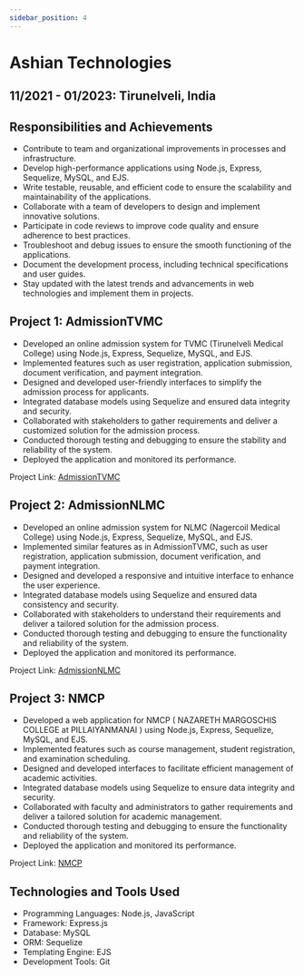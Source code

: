 ```yaml
---
sidebar_position: 4
---
```


# Ashian Technologies

## 11/2021 - 01/2023: Tirunelveli, India

## Responsibilities and Achievements

- Contribute to team and organizational improvements in processes and infrastructure.
- Develop high-performance applications using Node.js, Express, Sequelize, MySQL, and EJS.
- Write testable, reusable, and efficient code to ensure the scalability and maintainability of the applications.
- Collaborate with a team of developers to design and implement innovative solutions.
- Participate in code reviews to improve code quality and ensure adherence to best practices.
- Troubleshoot and debug issues to ensure the smooth functioning of the applications.
- Document the development process, including technical specifications and user guides.
- Stay updated with the latest trends and advancements in web technologies and implement them in projects.

## Project 1: AdmissionTVMC

- Developed an online admission system for TVMC (Tirunelveli Medical College) using Node.js, Express, Sequelize, MySQL, and EJS.
- Implemented features such as user registration, application submission, document verification, and payment integration.
- Designed and developed user-friendly interfaces to simplify the admission process for applicants.
- Integrated database models using Sequelize and ensured data integrity and security.
- Collaborated with stakeholders to gather requirements and deliver a customized solution for the admission process.
- Conducted thorough testing and debugging to ensure the stability and reliability of the system.
- Deployed the application and monitored its performance.

Project Link: [AdmissionTVMC](https://admissiontvmc.in/)

## Project 2: AdmissionNLMC

- Developed an online admission system for NLMC (Nagercoil Medical College) using Node.js, Express, Sequelize, MySQL, and EJS.
- Implemented similar features as in AdmissionTVMC, such as user registration, application submission, document verification, and payment integration.
- Designed and developed a responsive and intuitive interface to enhance the user experience.
- Integrated database models using Sequelize and ensured data consistency and security.
- Collaborated with stakeholders to understand their requirements and deliver a tailored solution for the admission process.
- Conducted thorough testing and debugging to ensure the functionality and reliability of the system.
- Deployed the application and monitored its performance.

Project Link: [AdmissionNLMC](https://admissionnlmc.in/)

## Project 3: NMCP

- Developed a web application for NMCP ( NAZARETH MARGOSCHIS COLLEGE at PILLAIYANMANAI ) using Node.js, Express, Sequelize, MySQL, and EJS.
- Implemented features such as course management, student registration, and examination scheduling.
- Designed and developed interfaces to facilitate efficient management of academic activities.
- Integrated database models using Sequelize to ensure data integrity and security.
- Collaborated with faculty and administrators to gather requirements and deliver a tailored solution for academic management.
- Conducted thorough testing and debugging to ensure the functionality and reliability of the system.
- Deployed the application and monitored its performance.

Project Link: [NMCP](http://nmcp.ac.in)

## Technologies and Tools Used

- Programming Languages: Node.js, JavaScript
- Framework: Express.js
- Database: MySQL
- ORM: Sequelize
- Templating Engine: EJS
- Development Tools: Git

